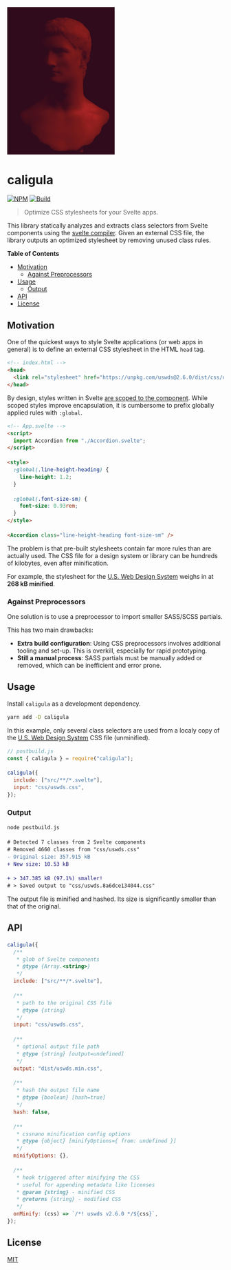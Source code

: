 <img alt="Caligula logo, portrait bust of emperor Caligula" src="artwork/caligula-logo.jpg" width="250">

# caligula

[![NPM][npm]][npm-url]
[![Build][build]][build-badge]

> Optimize CSS stylesheets for your Svelte apps.

This library statically analyzes and extracts class selectors from Svelte components using the [svelte compiler](https://svelte.dev/docs#Compile_time). Given an external CSS file, the library outputs an optimized stylesheet by removing unused class rules.

**Table of Contents**

- [Motivation](#motivation)
  - [Against Preprocessors](#against-preprocessors)
- [Usage](#usage)
  - [Output](#output)
- [API](#api)
- [License](#license)

## Motivation

One of the quickest ways to style Svelte applications (or web apps in general) is to define an external CSS stylesheet in the HTML `head` tag.

```html
<!-- index.html -->
<head>
  <link rel="stylesheet" href="https://unpkg.com/uswds@2.6.0/dist/css/uswds.css" />
</head>
```

By design, styles written in Svelte [are scoped to the component](https://svelte.dev/docs#style). While scoped styles improve encapsulation, it is cumbersome to prefix globally applied rules with `:global`.

```html
<!-- App.svelte -->
<script>
  import Accordion from "./Accordion.svelte";
</script>

<style>
  :global(.line-height-heading) {
    line-height: 1.2;
  }

  :global(.font-size-sm) {
    font-size: 0.93rem;
  }
</style>

<Accordion class="line-height-heading font-size-sm" />
```

The problem is that pre-built stylesheets contain far more rules than are actually used. The CSS file for a design system or library can be hundreds of kilobytes, even after minification.

For example, the stylesheet for the [U.S. Web Design System](https://designsystem.digital.gov/) weighs in at **268 kB minified**.

### Against Preprocessors

One solution is to use a preprocessor to import smaller SASS/SCSS partials.

This has two main drawbacks:

- **Extra build configuration**: Using CSS preprocessors involves additional tooling and set-up. This is overkill, especially for rapid prototyping.
- **Still a manual process**: SASS partials must be manually added or removed, which can be inefficient and error prone.

## Usage

Install `caligula` as a development dependency.

```bash
yarn add -D caligula
```

In this example, only several class selectors are used from a localy copy of the [U.S. Web Design System](https://unpkg.com/uswds@2.6.0/dist/css/uswds.css) CSS file (unminified).

```js
// postbuild.js
const { caligula } = require("caligula");

caligula({
  include: ["src/**/*.svelte"],
  input: "css/uswds.css",
});
```

### Output

```diff
node postbuild.js

# Detected 7 classes from 2 Svelte components
# Removed 4660 classes from "css/uswds.css"
- Original size: 357.915 kB
+ New size: 10.53 kB

+ > 347.385 kB (97.1%) smaller!
# > Saved output to "css/uswds.8a6dce134044.css"
```

The output file is minified and hashed. Its size is significantly smaller than that of the original.

## API

```js
caligula({
  /**
   * glob of Svelte components
   * @type {Array.<string>}
   */
  include: ["src/**/*.svelte"],

  /**
   * path to the original CSS file
   * @type {string}
   */
  input: "css/uswds.css",

  /**
   * optional output file path
   * @type {string} [output=undefined]
   */
  output: "dist/uswds.min.css",

  /**
   * hash the output file name
   * @type {boolean} [hash=true]
   */
  hash: false,

  /**
   * cssnano minification config options
   * @type {object} [minifyOptions={ from: undefined }]
   */
  minifyOptions: {},

  /**
   * hook triggered after minifying the CSS
   * useful for appending metadata like licenses
   * @param {string} - minified CSS
   * @returns {string} - modified CSS
   */
  onMinify: (css) => `/*! uswds v2.6.0 */${css}`,
});
```

## License

[MIT](LICENSE)

[npm]: https://img.shields.io/npm/v/caligula.svg?color=blue
[npm-url]: https://npmjs.com/package/caligula
[build]: https://travis-ci.com/metonym/caligula.svg?branch=master
[build-badge]: https://travis-ci.com/metonym/caligula
